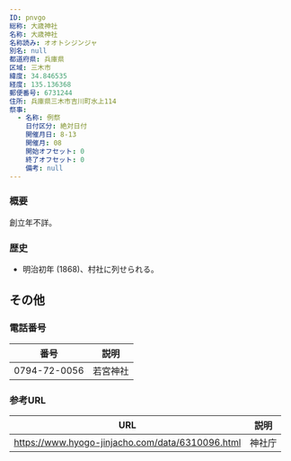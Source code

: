 ```yaml
---
ID: pnvgo
総称: 大歳神社
名称: 大歳神社
名称読み: オオトシジンジャ
別名: null
都道府県: 兵庫県
区域: 三木市
緯度: 34.846535
経度: 135.136368
郵便番号: 6731244
住所: 兵庫県三木市吉川町水上114
祭事:
  - 名称: 例祭
    日付区分: 絶対日付
    開催月日: 8-13
    開催月: 08
    開始オフセット: 0
    終了オフセット: 0
    備考: null
---
```


### 概要

創立年不詳。

### 歴史

- 明治初年 (1868)、村社に列せられる。

## その他

### 電話番号

| 番号         | 説明     |
| ------------ | -------- |
| 0794-72-0056 | 若宮神社 |

### 参考URL

| URL                                              | 説明   |
| ------------------------------------------------ | ------ |
| https://www.hyogo-jinjacho.com/data/6310096.html | 神社庁 |
